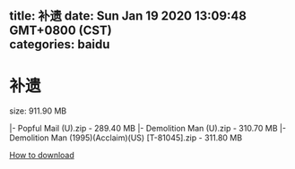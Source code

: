 
title: 补遗
date: Sun Jan 19 2020 13:09:48 GMT+0800 (CST)    
categories: baidu
---

# 补遗
size: 911.90 MB
 
 
|- Popful Mail (U).zip - 289.40 MB
|- Demolition Man (U).zip - 310.70 MB
|- Demolition Man (1995)(Acclaim)(US) [T-81045].zip - 311.80 MB

[How to download](https://bpcam.bemobtrk.com/go/2ceec3aa-1ca2-46d6-b9ff-aaa5c184517c?jno=513)